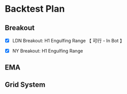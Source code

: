# Backtest Plan

## Breakout 
- [x] LDN Breakout: H1 Engulfing Range 【 可行 - In Bot 】
- [x] NY Breakout: H1 Engulfing Range 


## EMA

## Grid System